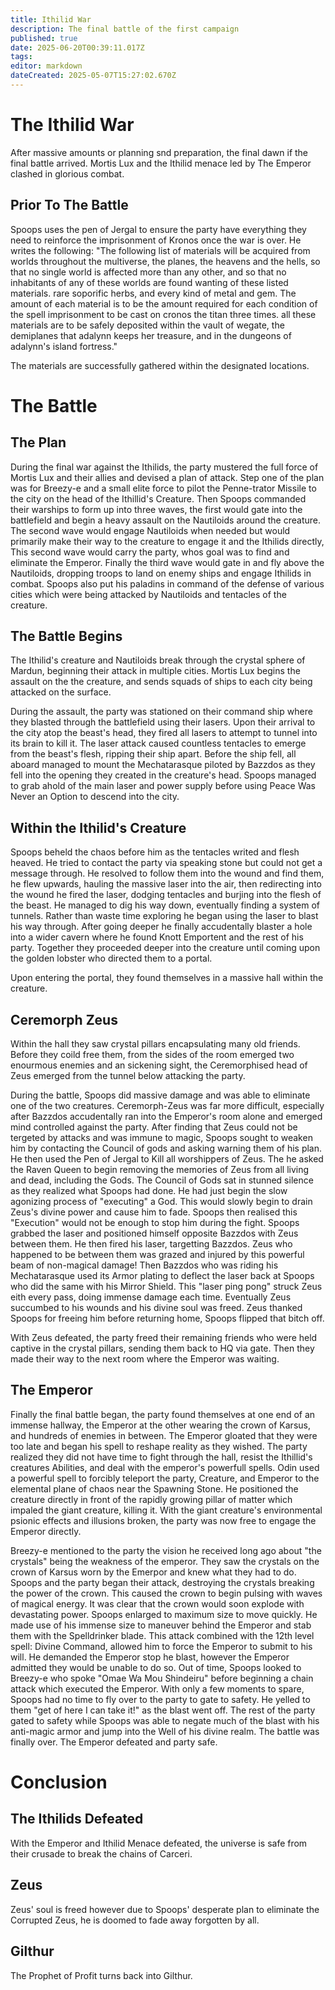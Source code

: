 ```yaml
---
title: Ithilid War
description: The final battle of the first campaign
published: true
date: 2025-06-20T00:39:11.017Z
tags: 
editor: markdown
dateCreated: 2025-05-07T15:27:02.670Z
---
```


# The Ithilid War
After massive amounts or planning snd preparation, the final dawn if the final battle arrived. Mortis Lux and the Ithilid menace led by The Emperor clashed in glorious combat.


## Prior To The Battle
Spoops uses the pen of Jergal to ensure the party have everything they need to reinforce the imprisonment of Kronos once the war is over. He writes the following:
"The following list of materials will be acquired from worlds throughout the multiverse, the planes, the heavens and the hells, so that no single world is affected more than any other, and so that no inhabitants of any of these worlds are found wanting of these listed materials. rare soporific herbs, and every kind of metal and gem. The amount of each material is to be the amount required for each condition of the spell imprisonment to be cast on cronos the titan three times. all these materials are to be safely deposited within the vault of wegate, the demiplanes that adalynn keeps her treasure, and in the dungeons of adalynn's island fortress."

The materials are successfully gathered within the designated locations.



# The Battle

## The Plan
During the final war against the Ithilids, the party mustered the full force of Mortis Lux and their allies and devised a plan of attack. Step one of the plan was for Breezy-e and a small elite force to pilot the Penne-trator Missile to the city on the head of the Ithillid's Creature. Then Spoops commanded their warships to form up into three waves, the first would gate into the battlefield and begin a heavy assault on the Nautiloids around the creature. The second wave would engage Nautiloids when needed but would primarily make their way to the creature to engage it and the Ithilids directly, This second wave would carry the party, whos goal was to find and eliminate the Emperor. Finally the third wave would gate in and fly above the Nautiloids, dropping troops to land on enemy ships and engage Ithilids in combat. Spoops also put his paladins in command of the defense of various cities which were being attacked by Nautiloids and tentacles of the creature.


## The Battle Begins
The Ithilid's creature and Nautiloids break through the crystal sphere of Mardun, beginning their attack in multiple cities. Mortis Lux begins the assault on the the creature, and sends squads of ships to each city being attacked on the surface.

During the assault, the party was stationed on their command ship where they blasted through the battlefield using their lasers. Upon their arrival to the city atop the beast's head, they fired all lasers to attempt to tunnel into its brain to kill it. The laser attack caused countless tentacles to emerge from the beast's flesh, ripping their ship apart. Before the ship fell, all aboard managed to mount the Mechatarasque piloted by Bazzdos as they fell into the opening they created in the creature's head. Spoops managed to grab ahold of the main laser and power supply before using Peace Was Never an Option to descend into the city.

## Within the Ithilid's Creature

Spoops beheld the chaos before him as the tentacles writed and flesh heaved. He tried to contact the party via speaking stone but could not get a message through. He resolved to follow them into the wound and find them, he flew upwards, hauling the massive laser into the air, then redirecting into the wound he fired the laser, dodging tentacles and burjing into the flesh of the beast. He managed to dig his way down, eventually finding a system of tunnels. Rather than waste time exploring he began using the laser to blast his way through. After going deeper he finally accudentally blaster a hole into a wider cavern where he found Knott Emportent and the rest of his party. Together they proceeded deeper into the creature until coming upon the golden lobster who directed them to a portal.

Upon entering the portal, they found themselves in a massive hall within the creature. 

## Ceremorph Zeus

Within the hall they saw crystal pillars encapsulating many old friends. Before they coild free them, from the sides of the room emerged two enourmous enemies and an sickening sight, the Ceremorphised head of Zeus emerged from the tunnel below attacking the party.

During the battle, Spoops did massive damage and was able to eliminate one of the two creatures. Ceremorph-Zeus was far more difficult, especially after Bazzdos accudentally ran into the Emperor's room alone and emerged mind controlled against the party. After finding that Zeus could not be tergeted by attacks and was immune to magic, Spoops sought to weaken him by contacting the Council of gods and asking warning them of his plan. He then used the Pen of Jergal to Kill all worshippers of Zeus. The he asked the Raven Queen to begin removing the memories of Zeus from all living and dead, including the Gods. The Council of Gods sat in stunned silence as they realized what Spoops had done. He had just begin the slow agonizing process of "executing" a God. This would slowly begin to drain Zeus's divine power and cause him to fade.
Spoops then realised this "Execution" would not be enough to stop him during the fight. Spoops grabbed the laser and positioned himself opposite Bazzdos with Zeus between them. He then fired his laser, targetting Bazzdos. Zeus who happened to be between them was grazed and injured by this powerful beam of non-magical damage! Then Bazzdos who was riding his Mechatarasque used its Armor plating to deflect the laser back at Spoops who did the same with his Mirror Shield. This "laser ping pong" struck Zeus eith every pass, doing immense damage each time. Eventually Zeus succumbed to his wounds and his divine soul was freed. Zeus thanked Spoops for freeing him before returning home, Spoops flipped that bitch off.

With Zeus defeated, the party freed their remaining friends who were held captive in the crystal pillars, sending them back to HQ via gate. Then they made their way to the next room where the Emperor was waiting.

## The Emperor
Finally the final battle began, the party found themselves at one end of an immense hallway, the Emperor at the other wearing the crown of Karsus, and hundreds of enemies in between. The Emperor gloated that they were too late and began his spell to reshape reality as they wished. The party realized they did not have time to fight through the hall, resist the Ithillid's creatures Abilities, and deal with the emperor's powerfull spells. Odin used a powerful spell to forcibly teleport the party, Creature, and Emperor to the elemental plane of chaos near the Spawning Stone. He positioned the creature directly in front of the rapidly growing pillar of matter which impaled the giant creature, killing it. With the giant creature's environmental psionic effects and illusions broken, the party was now free to engage the Emperor directly. 

Breezy-e mentioned to the party the vision he received long ago about "the crystals" being the weakness of the emperor. They saw the crystals on the crown of Karsus worn by the Emerpor and knew what they had to do. Spoops and the party began their attack, destroying the crystals breaking the power of the crown. This caused the crown to begin pulsing with waves of magical energy. It was clear that the crown would soon explode with devastating power. Spoops enlarged to maximum size to move quickly. He made use of his immense size to maneuver behind the Emperor and stab them with the Spelldrinker blade. This attack combined with the 12th level spell: Divine Command, allowed him to force the Emperor to submit to his will. He demanded the Emperor stop he blast, however the Emperor admitted they would be unable to do so. Out of time, Spoops looked to Breezy-e who spoke "Omae Wa Mou Shindeiru" before beginning a chain attack which executed the Emperor. With only a few moments to spare, Spoops had no time to fly over to the party to gate to safety. He yelled to them "get of here I can take it!" as the blast went off. The rest of the party gated to safety while Spoops was able to negate much of the blast with his anti-magic armor and jump into the Well of his divine realm. The battle was finally over. The Emperor defeated and party safe.

# Conclusion

## The Ithilids Defeated
With the Emperor and Ithilid Menace defeated, the universe is safe from their crusade to break the chains of Carceri.

## Zeus
Zeus' soul is freed however due to Spoops' desperate plan to eliminate the Corrupted Zeus, he is doomed to fade away forgotten by all.  

## Gilthur
The Prophet of Profit turns back into Gilthur.